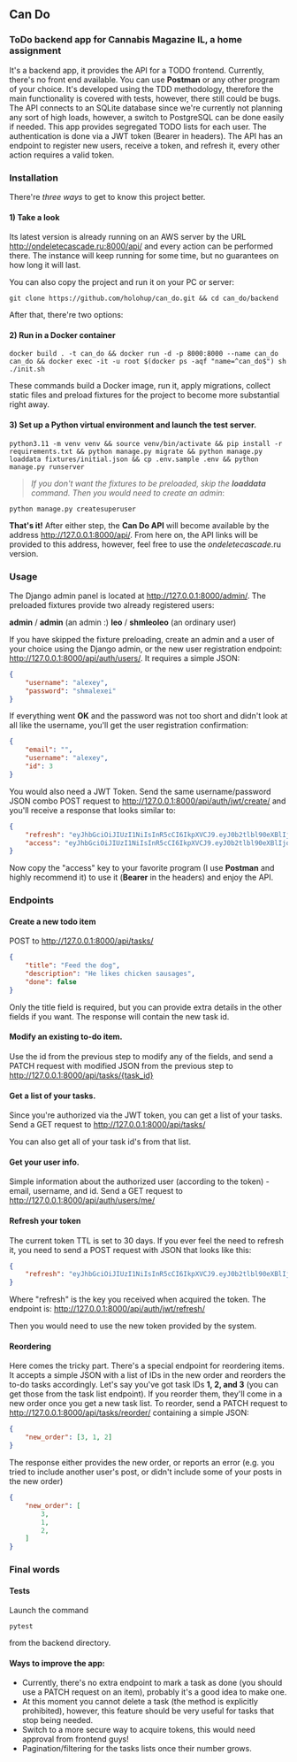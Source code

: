## Can Do
### ToDo backend app for Cannabis Magazine IL, a home assignment

It's a backend app, it provides the API for a TODO frontend. Currently, there's no front end available. You can use **Postman** or any other program of your choice. It's developed using the TDD methodology, therefore the main functionality is covered with tests, however, there still could be bugs. The API connects to an SQLite database since we're currently not planning any sort of high loads, however, a switch to PostgreSQL can be done easily if needed. This app provides segregated TODO lists for each user. The authentication is done via a JWT token (Bearer in headers). The API has an endpoint to register new users, receive a token, and refresh it, every other action requires a valid token.

### Installation

There're *three ways* to get to know this project better.

#### 1) Take a look

Its latest version is already running on an AWS server by the URL http://ondeletecascade.ru:8000/api/ and every action can be performed there. The instance will keep running for some time, but no guarantees on how long it will last.

You can also copy the project and run it on your PC or server:

```
git clone https://github.com/holohup/can_do.git && cd can_do/backend
```
After that, there're two options:

#### 2) Run in a Docker container

```
docker build . -t can_do && docker run -d -p 8000:8000 --name can_do can_do && docker exec -it -u root $(docker ps -aqf "name=^can_do$") sh ./init.sh
```

These commands build a Docker image, run it, apply migrations, collect static files and preload fixtures for the project to become more substantial right away.

#### 3) Set up a Python virtual environment and launch the test server.

```
python3.11 -m venv venv && source venv/bin/activate && pip install -r requirements.txt && python manage.py migrate && python manage.py loaddata fixtures/initial.json && cp .env.sample .env && python manage.py runserver
```

> *If you don't want the fixtures to be preloaded, skip the **loaddata** command. Then you would need to create an admin*:

```
python manage.py createsuperuser
```

**That's it!** After either step, the **Can Do API** will become available by the address http://127.0.0.1:8000/api/. From here on, the API links will be provided to this address, however, feel free to use the *ondeletecascade*.ru version.

### Usage

The Django admin panel is located at http://127.0.0.1:8000/admin/. The preloaded fixtures provide two already registered users:

**admin** / **admin** (an admin :)
**leo** / **shmleoleo** (an ordinary user)

If you have skipped the fixture preloading, create an admin and a user of your choice using the Django admin, or the new user registration endpoint: http://127.0.0.1:8000/api/auth/users/. It requires a simple JSON:
```json
{
    "username": "alexey",
    "password": "shmalexei"
}
```
If everything went **OK** and the password was not too short and didn't look at all like the username, you'll get the user registration confirmation:
```json
{
    "email": "",
    "username": "alexey",
    "id": 3
}
```
You would also need a JWT Token. Send the same username/password JSON combo POST request to http://127.0.0.1:8000/api/auth/jwt/create/ and you'll receive a response that looks similar to:
```json
{
    "refresh": "eyJhbGciOiJIUzI1NiIsInR5cCI6IkpXVCJ9.eyJ0b2tlbl90eXBlIjoicmVmcmVzaCIsImV4cCI6MTY4OTMxNzczNCwiaWF0IjoxNjg5MjMxMzM0LCJqdGkiOiI4ZDVmYTAxZTc3OGI0Yjc1YmYxYjY3MjMwYzZlMTEzZiIsInVzZXJfaWQiOjN9.eFH82eZvzNtbBUpKaXAoXltdFb3w_jOcVdU7U3rXbhc",
    "access": "eyJhbGciOiJIUzI1NiIsInR5cCI6IkpXVCJ9.eyJ0b2tlbl90eXBlIjoiYWNjZXNzIiwiZXhwIjoxNjkxODIzMzM0LCJpYXQiOjE2ODkyMzEzMzQsImp0aSI6IjczMzkwOTJhZDdlNDRmYWY5ZDczYzRjZWJmZGMwN2EzIiwidXNlcl9pZCI6M30.koJbtDboe8fQsqQNgY_LyHZsi4fqJ2cWdwRHBvAu2Us"
}
```
Now copy the "access" key to your favorite program (I use **Postman** and highly recommend it) to use it (**Bearer** in the headers) and enjoy the API.


### Endpoints

#### Create a new todo item

POST to http://127.0.0.1:8000/api/tasks/
```json
{
    "title": "Feed the dog",
    "description": "He likes chicken sausages",
    "done": false
}
```
Only the title field is required, but you can provide extra details in the other fields if you want. The response will contain the new task id.

#### Modify an existing to-do item.

Use the id from the previous step to modify any of the fields, and send a PATCH request with modified JSON from the previous step to http://127.0.0.1:8000/api/tasks/{task_id}

#### Get a list of your tasks.

Since you're authorized via the JWT token, you can get a list of your tasks. Send a GET request to http://127.0.0.1:8000/api/tasks/

You can also get all of your task id's from that list.

#### Get your user info.

Simple information about the authorized user (according to the token) - email, username, and id.
Send a GET request to http://127.0.0.1:8000/api/auth/users/me/

#### Refresh your token

The current token TTL is set to 30 days. If you ever feel the need to refresh it, you need to send a POST request with JSON that looks like this:
```json
{
    "refresh": "eyJhbGciOiJIUzI1NiIsInR5cCI6IkpXVCJ9.eyJ0b2tlbl90eXBlIjoicmVmcmVzaCIsImV4cCI6MTY4OTMxNzczNCwiaWF0IjoxNjg5MjMxMzM0LCJqdGkiOiI4ZDVmYTAxZTc3OGI0Yjc1YmYxYjY3MjMwYzZlMTEzZiIsInVzZXJfaWQiOjN9.eFH82eZvzNtbBUpKaXAoXltdFb3w_jOcVdU7U3rXbhc"
}
```
Where "refresh" is the key you received when acquired the token. The endpoint is: http://127.0.0.1:8000/api/auth/jwt/refresh/

Then you would need to use the new token provided by the system.


#### Reordering

Here comes the tricky part. There's a special endpoint for reordering items. It accepts a simple JSON with a list of IDs in the new order and reorders the to-do tasks accordingly. Let's say you've got task IDs **1, 2, and 3** (you can get those from the task list endpoint). If you reorder them, they'll come in a new order once you get a new task list. To reorder, send a PATCH request to http://127.0.0.1:8000/api/tasks/reorder/ containing a simple JSON:


```json
{
    "new_order": [3, 1, 2]
}
```
The response either provides the new order, or reports an error (e.g. you tried to include another user's post, or didn't include some of your posts in the new order)

```json
{
    "new_order": [
        3,
        1,
        2,
    ]
}
```

### Final words

#### Tests

Launch the command

```
pytest
```
from the backend directory.

#### Ways to improve the app:

- Currently, there's no extra endpoint to mark a task as done (you should use a PATCH request on an item), probably it's a good idea to make one.
- At this moment you cannot delete a task (the method is explicitly prohibited), however, this feature should be very useful for tasks that stop being needed.
- Switch to a more secure way to acquire tokens, this would need approval from frontend guys!
- Pagination/filtering for the tasks lists once their number grows.

